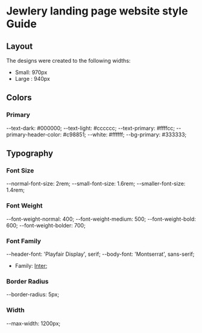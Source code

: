 # Jewlery landing page website style Guide

## Layout

The designs were created to the following widths:

- Small: 970px
- Large : 940px

## Colors

### Primary

--text-dark: #000000;
--text-light: #cccccc;
--text-primary: #ffffcc;
--primary-header-color: #c98851;
--white: #ffffff;
--bg-primary: #333333;

## Typography

### Font Size

--normal-font-size: 2rem;
--small-font-size: 1.6rem;
--smaller-font-size: 1.4rem;

### Font Weight

--font-weight-normal: 400;
--font-weight-medium: 500;
--font-weight-bold: 600;
--font-weight-bolder: 700;

### Font Family

--header-font: 'Playfair Display', serif;
--body-font: 'Montserrat', sans-serif;

- Family: [Inter](href="https://fonts.googleapis.com/css2?family=Montserrat:wght@400;500;600;700&family=Playfair+Display:wght@400;500;600&family=Poppins:wght@400;500;700&display=swap");

### Border Radius

--border-radius: 5px;

### Width

--max-width: 1200px;
